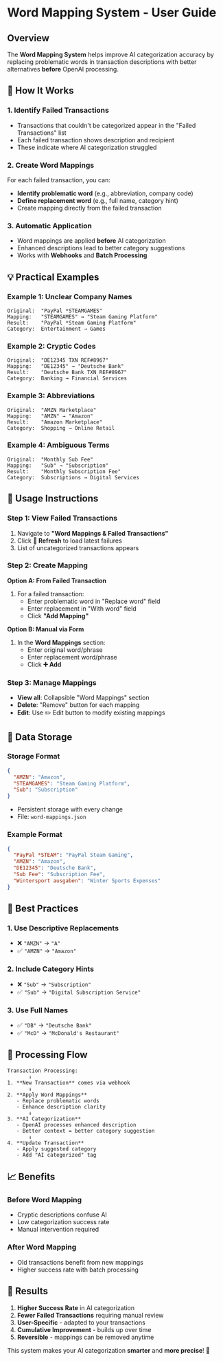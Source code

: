 # Word Mapping System - User Guide

## Overview

The **Word Mapping System** helps improve AI categorization accuracy by replacing problematic words in transaction descriptions with better alternatives **before** OpenAI processing.

## 🚀 How It Works

### 1. **Identify Failed Transactions**
- Transactions that couldn't be categorized appear in the "Failed Transactions" list
- Each failed transaction shows description and recipient
- These indicate where AI categorization struggled

### 2. **Create Word Mappings**
For each failed transaction, you can:
- **Identify problematic word** (e.g., abbreviation, company code)
- **Define replacement word** (e.g., full name, category hint)
- Create mapping directly from the failed transaction

### 3. **Automatic Application**
- Word mappings are applied **before** AI categorization
- Enhanced descriptions lead to better category suggestions
- Works with **Webhooks** and **Batch Processing**

## 💡 Practical Examples

### Example 1: Unclear Company Names
```
Original:  "PayPal *STEAMGAMES"
Mapping:   "STEAMGAMES" → "Steam Gaming Platform"
Result:    "PayPal *Steam Gaming Platform"
Category:  Entertainment → Games
```

### Example 2: Cryptic Codes
```
Original:  "DE12345 TXN REF#8967"
Mapping:   "DE12345" → "Deutsche Bank"
Result:    "Deutsche Bank TXN REF#8967"
Category:  Banking → Financial Services
```

### Example 3: Abbreviations
```
Original:  "AMZN Marketplace"
Mapping:   "AMZN" → "Amazon"
Result:    "Amazon Marketplace"
Category:  Shopping → Online Retail
```

### Example 4: Ambiguous Terms
```
Original:  "Monthly Sub Fee"
Mapping:   "Sub" → "Subscription"
Result:    "Monthly Subscription Fee"
Category:  Subscriptions → Digital Services
```

## 🔧 Usage Instructions

### Step 1: View Failed Transactions
1. Navigate to **"Word Mappings & Failed Transactions"**
2. Click **🔄 Refresh** to load latest failures
3. List of uncategorized transactions appears

### Step 2: Create Mapping
**Option A: From Failed Transaction**
1. For a failed transaction:
   - Enter problematic word in "Replace word" field
   - Enter replacement in "With word" field
   - Click **"Add Mapping"**

**Option B: Manual via Form**
1. In the **Word Mappings** section:
   - Enter original word/phrase
   - Enter replacement word/phrase
   - Click **➕ Add**

### Step 3: Manage Mappings
- **View all**: Collapsible "Word Mappings" section
- **Delete**: "Remove" button for each mapping
- **Edit**: Use ✏️ Edit button to modify existing mappings

## 📁 Data Storage

### Storage Format
```json
{
  "AMZN": "Amazon",
  "STEAMGAMES": "Steam Gaming Platform",
  "Sub": "Subscription"
}
```
- Persistent storage with every change
- File: `word-mappings.json`

### Example Format
```json
{
  "PayPal *STEAM": "PayPal Steam Gaming",
  "AMZN": "Amazon",
  "DE12345": "Deutsche Bank",
  "Sub Fee": "Subscription Fee",
  "Wintersport ausgaben": "Winter Sports Expenses"
}
```

## 🎯 Best Practices

### 1. **Use Descriptive Replacements**
- ❌ `"AMZN"` → `"A"`
- ✅ `"AMZN"` → `"Amazon"`

### 2. **Include Category Hints**
- ❌ `"Sub"` → `"Subscription"`
- ✅ `"Sub"` → `"Digital Subscription Service"`

### 3. **Use Full Names**
- ✅ `"DB"` → `"Deutsche Bank"`
- ✅ `"McD"` → `"McDonald's Restaurant"`

## 🔄 Processing Flow

```
Transaction Processing:
       ↓
1. **New Transaction** comes via webhook
       ↓
2. **Apply Word Mappings** 
   - Replace problematic words
   - Enhance description clarity
       ↓
3. **AI Categorization**
   - OpenAI processes enhanced description
   - Better context = better category suggestion
       ↓
4. **Update Transaction**
   - Apply suggested category
   - Add "AI categorized" tag
```

## 📈 Benefits

### Before Word Mapping
- Cryptic descriptions confuse AI
- Low categorization success rate
- Manual intervention required

### After Word Mapping
- Old transactions benefit from new mappings
- Higher success rate with batch processing

## 🎉 Results

1. **Higher Success Rate** in AI categorization
2. **Fewer Failed Transactions** requiring manual review
3. **User-Specific** - adapted to your transactions
4. **Cumulative Improvement** - builds up over time
5. **Reversible** - mappings can be removed anytime

This system makes your AI categorization **smarter** and **more precise**! 🎯 